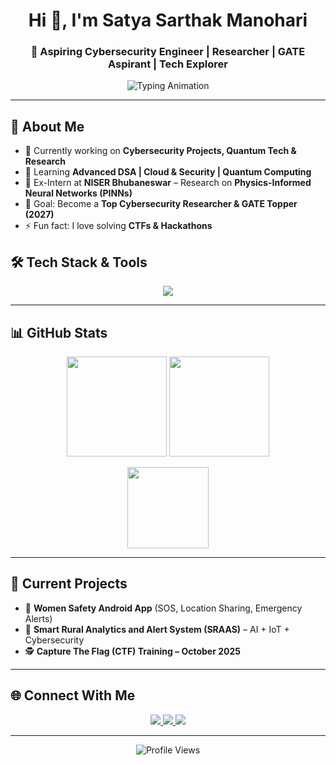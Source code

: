 <h1 align="center">Hi 👋, I'm Satya Sarthak Manohari</h1>
<h3 align="center">🚀 Aspiring Cybersecurity Engineer | Researcher | GATE Aspirant | Tech Explorer</h3>

<p align="center">
  <img src="https://readme-typing-svg.herokuapp.com?font=Fira+Code&pause=1000&color=00F7FF&center=true&vCenter=true&width=600&lines=Passionate+about+Cybersecurity+%26+Research;Exploring+Quantum+Tech+and+AI;Lifelong+Learner+%7C+Problem+Solver" alt="Typing Animation" />
</p>

---

## 🌟 About Me
- 🔭 Currently working on **Cybersecurity Projects, Quantum Tech & Research**
- 🌱 Learning **Advanced DSA | Cloud & Security | Quantum Computing**
- 🧪 Ex-Intern at **NISER Bhubaneswar** – Research on **Physics-Informed Neural Networks (PINNs)**
- 🎯 Goal: Become a **Top Cybersecurity Researcher & GATE Topper (2027)**
- ⚡ Fun fact: I love solving **CTFs & Hackathons**


## 🛠️ Tech Stack & Tools
<p align="center">
  <img src="https://skillicons.dev/icons?i=python,c,cpp,java,linux,git,github,mysql,html,css,js" />
</p>

---

## 📊 GitHub Stats
<p align="center">
  <img src="https://github-readme-stats.vercel.app/api?username=SatyaSarthakManohari&show_icons=true&theme=radical" height="160px"/>
  <img src="https://github-readme-streak-stats.herokuapp.com/?user=SatyaSarthakManohari&theme=radical" height="160px"/>
</p>

<p align="center">
  <img src="https://github-readme-stats.vercel.app/api/top-langs/?username=SatyaSarthakManohari&layout=compact&theme=radical" height="130px"/>
</p>

---

## 🚀 Current Projects
- 🔐 **Women Safety Android App** (SOS, Location Sharing, Emergency Alerts)  
- 🌾 **Smart Rural Analytics and Alert System (SRAAS)** – AI + IoT + Cybersecurity  
- 🕵️ **Capture The Flag (CTF) Training – October 2025**

---

## 🌐 Connect With Me
<p align="center">
  <a href="https://linkedin.com/in/YOUR-LINKEDIN" target="_blank">
    <img src="https://img.shields.io/badge/LinkedIn-blue?logo=linkedin&logoColor=white" />
  </a>
  <a href="mailto:YOUR-EMAIL@gmail.com">
    <img src="https://img.shields.io/badge/Email-red?logo=gmail&logoColor=white" />
  </a>
  <a href="https://twitter.com/YOUR-TWITTER" target="_blank">
    <img src="https://img.shields.io/badge/Twitter-black?logo=x&logoColor=white" />
  </a>
</p>

---

<p align="center">
  <img src="https://komarev.com/ghpvc/?username=SatyaSarthakManohari&label=Profile%20views&color=brightgreen&style=flat" alt="Profile Views" />
</p>
